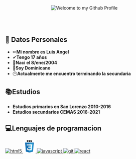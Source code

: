 <!-- "Hero" Header -->
<div align="center">
  <img src="https://es.bloggif.com/tmp/5d6f7a5f506c120f89cf29185bc3d30e/text.gif?1611845330" style="max-width: 100%;" alt="Welcome to my Github Profile"/> 
 


</div>
</br></br></br>

## 💬 Datos Personales

-    ✏**Mi nombre es Luis Angel** 
-    ✔**Tengo 17 años**
-    🎈**Naci el 8/ene/2004**
-    💙**Soy Dominicano**
-    🕐**Actualmente me encuentro terminando la secundaria**



##  📚Estudios

-    **Estudios primarios en San Lorenzo 2010-2016**
-    **Estudios secundarios CEMAS 2016-2021**

##  💻Lenguajes de programacion

 <a href="https://www.w3.org/html/" target="_blank"> <img src="https://es.bloggif.com/output/6/c/6ce0fa3372a722c5f966f22f3dbccdf7.gif?1611845498" alt="html5" width="40" height="40"/> </a>
 <a href="https://www.w3schools.com/css/" target="_blank"> <img src="https://raw.githubusercontent.com/devicons/devicon/master/icons/css3/css3-original-wordmark.svg" alt="css3" width="40" height="40"/> </a>
 <a href="#" target="_blank"> <img src="https://es.ourcodeworld.com/recursos-publicos/galeria/categorielogo-5c96c4b544d8c.png" alt="javascript" width="40" height="40"/> </a>
 <a href="https://git-scm.com/" target="_blank"> <img src="https://www.vectorlogo.zone/logos/git-scm/git-scm-icon.svg" alt="git" width="40" height="40"/> </a>
 <a href="https://reactjs.org/" target="_blank"> <img src="https://es.bloggif.com/output/0/e/0e8adf2da65b1bef87159dc847847a16.gif?1611845609" alt="react" width="40" height="40"/> </a>
 














